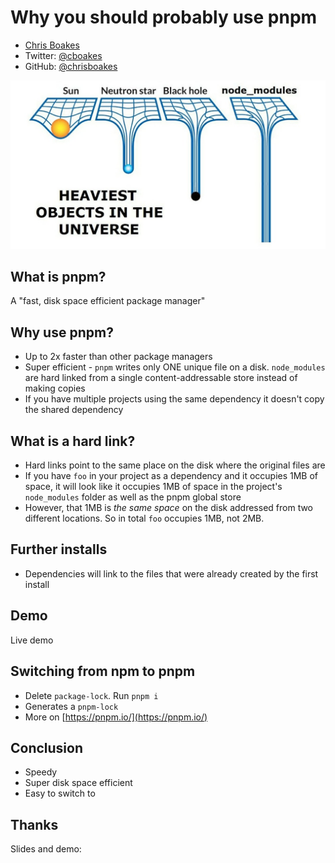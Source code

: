 # Why you should probably use pnpm

- [Chris Boakes](https://chrisboakes.com/)
- Twitter: [@cboakes](https://twitter.com/cboakes)
- GitHub: [@chrisboakes](https://github.com/chrisboakes)

![Everyone hates node modules](/images/node-modules-wtf.jpg)

## What is pnpm?

A "fast, disk space efficient package manager"

## Why use pnpm?

- Up to 2x faster than other package managers
- Super efficient - `pnpm` writes only ONE unique file on a disk. `node_modules` are hard linked from a single content-addressable store instead of making copies
- If you have multiple projects using the same dependency it doesn't copy the shared dependency

## What is a hard link?

- Hard links point to the same place on the disk where the original files are
- If you have `foo` in your project as a dependency and it occupies 1MB of space, it will look like it occupies 1MB of space in the project's `node_modules` folder as well as the pnpm global store
- However, that 1MB is *the same space* on the disk addressed from two different locations. So in total `foo` occupies 1MB, not 2MB.

## Further installs

- Dependencies will link to the files that were already created by the first install

## Demo

Live demo

## Switching from npm to pnpm

- Delete `package-lock`. Run `pnpm i`
- Generates a `pnpm-lock`
- More on [https://pnpm.io/](https://pnpm.io/)

## Conclusion

- Speedy
- Super disk space efficient
- Easy to switch to

## Thanks

Slides and demo: 

